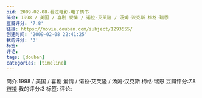 ```yaml
---
pid: 2009-02-08-看过电影-电子情书
简介: 1998 / 美国 / 喜剧 爱情 / 诺拉·艾芙隆 / 汤姆·汉克斯 梅格·瑞恩
豆瓣评分: '7.8'
链接: https://movie.douban.com/subject/1293555/
创建时间: '2009-02-08 22:41:25'
我的评分: '3'
标签:
评论:
tags: [douban]
categories: [timeline]
---
```

简介:1998 / 美国 / 喜剧 爱情 / 诺拉·艾芙隆 / 汤姆·汉克斯 梅格·瑞恩
豆瓣评分:7.8
[链接](https://movie.douban.com/subject/1293555/)
我的评分:3
标签:
评论:
